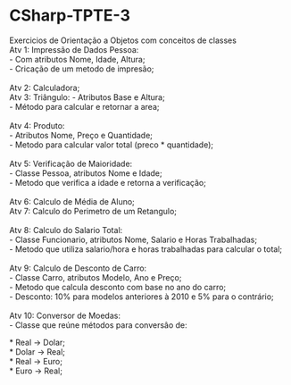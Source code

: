 # CSharp-TPTE-3
Exercicios de Orientação a Objetos com conceitos de classes<br>
Atv 1: Impressão de Dados Pessoa: <br>
    - Com atributos Nome, Idade, Altura;<br>
    - Cricação de um metodo de impresão;<br><br>
Atv 2: Calculadora;<br>
Atv 3: Triângulo:
    - Atributos Base e Altura; <br>
    - Método para calcular e retornar a area; <br><br>
Atv 4: Produto:<br>
    - Atributos Nome, Preço e Quantidade;<br>
    - Metodo para calcular valor total (preco * quantidade); <br><br>
Atv 5: Verificação de Maioridade:<br>
    - Classe Pessoa, atributos Nome e Idade;<br>
    - Metodo que verifica a idade e retorna a verificação;<br><br>
Atv 6: Calculo de Média de Aluno;<br>
Atv 7: Calculo do Perimetro de um Retangulo;<br><br>
Atv 8: Calculo do Salario Total:<br>
    - Classe Funcionario, atributos Nome, Salario e Horas Trabalhadas;<br>
    - Metodo que utiliza salario/hora e horas trabalhadas para calcular o total;<br><br>
Atv 9: Calculo de Desconto de Carro:<br>
    - Classe Carro, atributos Modelo, Ano e Preço; <br>
    - Metodo que calcula desconto com base no ano do carro;<br>
    - Desconto: 10% para modelos anteriores à 2010 e 5% para o contrário; <br><br>
Atv 10: Conversor de Moedas:<br>
    - Classe que reúne métodos para conversâo de:<br>
      <p>
        * Real -> Dolar;<br>
        * Dolar -> Real;<br>
        * Real -> Euro;<br>
        * Euro -> Real;<br>
      </p>
